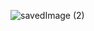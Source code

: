 ![savedImage (2)](https://github.com/Sobhan-jasmine/Anpr_service_-_on_ngrock/assets/143384392/d92cb301-c7a3-4799-9846-4a3fb1059554)
